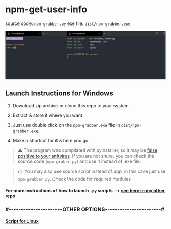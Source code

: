 # npm-get-user-info

source code: `npm-grabber.py`
exe file: `dist/npm-grabber.exe`

![script showcase](https://github.com/Cacodemon503/npm-get-user-info/blob/master/npm-screenshot.png?raw=true)

## Launch Instructions for Windows

1. Download zip archive or clone this repo to your system

2. Extract & store it where you want

3. Just use double click on the `npm-grabber.exe` file in `dist/npm-grabber.exe`.

4. Make a shortcut for it & here you go.

> ⚠️ The program was compilated with pyinstaller, so it may be [false positive to your anitvirus](https://github.com/pyinstaller/pyinstaller/issues/4633). 
If you are not shure, you can check the source code (`npm-graber.py`) and use it instead of .exe file.

> 👉 You may also use source script instead of app, in this case just use `mpm-grabber.py`. 
Check the code for required modules

#### For more instructions of how to launch  `.py` scripts --> [see here in my other repo](https://github.com/Cacodemon503/hackerrank-parser/blob/source/README.md)

### #----------------------OTHER OPTIONS-----------------------#

#### [Script for Linux](https://github.com/Cacodemon503/npm-get-user-info/tree/linux)
